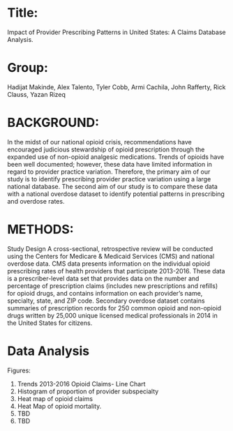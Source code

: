 # Title: 
Impact of Provider Prescribing Patterns in United States: A Claims Database Analysis.

# Group:
Hadijat Makinde, Alex Talento, Tyler Cobb, Armi Cachila, John Rafferty, Rick Clauss, Yazan Rizeq 

# BACKGROUND:
In the midst of our national opioid crisis, recommendations have encouraged judicious stewardship of opioid prescription through the expanded use of non-opioid analgesic medications. Trends of opioids have been well documented; however, these data have limited information in regard to provider practice variation. Therefore, the primary aim of our study is to identify prescribing provider practice variation using a large national database. The second aim of our study is to compare these data with a national overdose dataset to identify potential patterns in prescribing and overdose rates. 

# METHODS:
Study Design
A cross-sectional, retrospective review will be conducted using the Centers for Medicare & Medicaid Services (CMS) and national overdose data. CMS data presents information on the individual opioid prescribing rates of health providers that participate 2013-2016. These data is a prescriber-level data set that provides data on the number and percentage of prescription claims (includes new prescriptions and refills) for opioid drugs, and contains information on each provider’s name, specialty, state, and ZIP code. Secondary overdose dataset contains summaries of prescription records for 250 common opioid and non-opioid drugs written by 25,000 unique licensed medical professionals in 2014 in the United States for citizens. 

# Data Analysis 
Figures: 
1. Trends 2013-2016 Opioid Claims- Line Chart 
2. Histogram of proportion of provider subspecialty 
3. Heat map of opioid claims 
4. Heat Map of opioid mortality. 
5. TBD
6. TBD